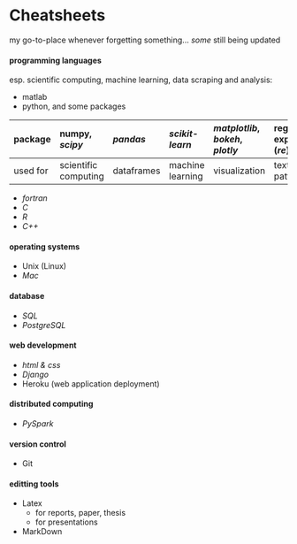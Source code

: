 # Cheatsheets
my go-to-place whenever forgetting something... _some_ still being updated

#### programming languages
esp. scientific computing, machine learning, data scraping and analysis:
- matlab
- python, and some packages  

| package  | numpy, _scipy_       | _pandas_   | _scikit-learn_   | _matplotlib_, _bokeh_, _plotly_ | regular expression (_re_) | _urllib_, _bs4.beautifulSoup_ |
|----------|:---------------------|:-----------|:-----------------|:--------------------------------|:---------------------------|:------------------------------|
| used for | scientific computing | dataframes | machine learning | visualization                   | texts, patterns           | web scraping                  |

- _fortran_
- _C_
- _R_
- _C++_

#### operating systems
  - Unix (Linux)
  - _Mac_

#### database
  - _SQL_
  - _PostgreSQL_

#### web development
  - _html & css_
  - _Django_
  - Heroku (web application deployment)

#### distributed computing
  - _PySpark_

#### version control
  - Git

#### editting tools
  - Latex
    * for reports, paper, thesis
    * for presentations
  - MarkDown
